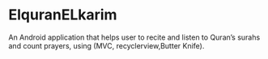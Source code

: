 # ElquranELkarim

An Android application that helps user to recite and listen to Quran’s surahs and count prayers, using (MVC,
recyclerview,Butter Knife).
